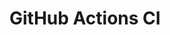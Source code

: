 # GitHub Actions CI




















































































































































































































































































































































































































































































































































































































































































































































































































































































































































































































































































































































































































































































































































































































































































































































































































































































































































































































































































































































































































































































































































































